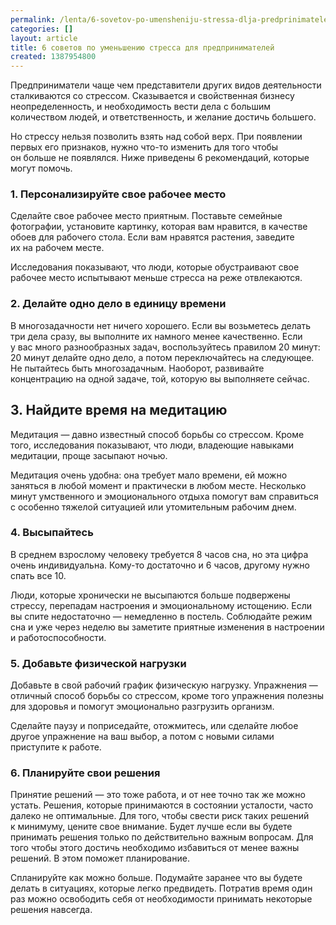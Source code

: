 ```yaml
---
permalink: /lenta/6-sovetov-po-umensheniju-stressa-dlja-predprinimatelej
categories: []
layout: article
title: 6 советов по уменьшению стресса для предпринимателей
created: 1387954800
---
```

Предприниматели чаще чем представители других видов деятельности сталкиваются со стрессом. Сказывается и свойственная бизнесу неопределенность, и необходимость вести дела с большим количеством людей, и ответственность, и желание достичь большего.

Но стрессу нельзя позволить взять над собой верх. При появлении первых его признаков, нужно что-то изменить для того чтобы он больше не появлялся. Ниже приведены 6 рекомендаций, которые могут помочь.

### 1. Персонализируйте свое рабочее место ###

Сделайте свое рабочее место приятным. Поставьте семейные фотографии, установите картинку, которая вам нравится, в качестве обоев для рабочего стола. Если вам нравятся растения, заведите их на рабочем месте.

Исследования показывают, что люди, которые обустраивают свое рабочее место испытывают меньше стресса на реже отвлекаются.

### 2. Делайте одно дело в единицу времени ###

В многозадачности нет ничего хорошего. Если вы возьметесь делать три дела сразу, вы выполните их намного менее качественно. Если у вас много разнообразных задач, воспользуйтесь правилом 20 минут: 20 минут делайте одно дело, а потом переключайтесь на следующее. Не пытайтесь быть многозадачным. Наоборот, развивайте концентрацию на одной задаче, той, которую вы выполняете сейчас.

## 3. Найдите время на медитацию ##

Медитация — давно известный способ борьбы со стрессом. Кроме того, исследования показывают, что люди, владеющие навыками медитации, проще засыпают ночью.

Медитация очень удобна: она требует мало времени, ей можно заняться в любой момент и практически в любом месте. Несколько минут умственного и эмоционального отдыха помогут вам справиться с особенно тяжелой ситуацией или утомительным рабочим днем.

### 4. Высыпайтесь ###

В среднем взрослому человеку требуется 8 часов сна, но эта цифра очень индивидуальна. Кому-то достаточно и 6 часов, другому нужно спать все 10.

Люди, которые хронически не высыпаются больше подвержены стрессу, перепадам настроения и эмоциональному истощению. Если вы спите недостаточно — немедленно в постель. Соблюдайте режим сна и уже через неделю вы заметите приятные изменения в настроении и работоспособности.

### 5. Добавьте физической нагрузки ###

Добавьте в свой рабочий график физическую нагрузку. Упражнения — отличный способ борьбы со стрессом, кроме того упражнения полезны для здоровья и помогут эмоционально разгрузить организм.

Сделайте паузу и поприседайте, отожмитесь, или сделайте любое другое упражнение на ваш выбор, а потом с новыми силами приступите к работе.

### 6. Планируйте свои решения ###

Принятие решений — это тоже работа, и от нее точно так же можно устать. Решения, которые принимаются в состоянии усталости, часто далеко не оптимальные. Для того, чтобы свести риск таких решений к минимуму, цените свое внимание. Будет лучше если вы будете принимать решения только по действительно важным вопросам. Для того чтобы этого достичь необходимо избавиться от менее важны решений. В этом поможет планирование.

Спланируйте как можно больше. Подумайте заранее что вы будете делать в ситуациях, которые легко предвидеть. Потратив время один раз можно освободить себя от необходимости принимать некоторые решения навсегда.
